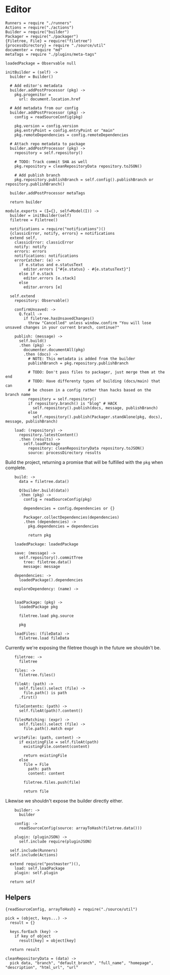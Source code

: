 Editor
======

    Runners = require "./runners"
    Actions = require("./actions")
    Builder = require("builder")
    Packager = require("./packager")
    {Filetree, File} = require("filetree")
    {processDirectory} = require "./source/util"
    documenter = require "md"
    metaTags = require "./plugins/meta-tags"

    loadedPackage = Observable null

    initBuilder = (self) ->
      builder = Builder()

      # Add editor's metadata
      builder.addPostProcessor (pkg) ->
        pkg.progenitor =
          url: document.location.href

      # Add metadata from our config
      builder.addPostProcessor (pkg) ->
        config = readSourceConfig(pkg)

        pkg.version = config.version
        pkg.entryPoint = config.entryPoint or "main"
        pkg.remoteDependencies = config.remoteDependencies

      # Attach repo metadata to package
      builder.addPostProcessor (pkg) ->
        repository = self.repository()

        # TODO: Track commit SHA as well
        pkg.repository = cleanRepositoryData repository.toJSON()

        # Add publish branch
        pkg.repository.publishBranch = self.config().publishBranch or repository.publishBranch()

      builder.addPostProcessor metaTags

      return builder

    module.exports = (I={}, self=Model(I)) ->
      builder = initBuilder(self)
      filetree = Filetree()

      notifications = require("notifications")()
      {classicError, notify, errors} = notifications
      extend self,
        classicError: classicError
        notify: notify
        errors: errors
        notifications: notifications
        errorCatcher: (e) ->
          if e.status and e.statusText
            editor.errors ["#{e.status} - #{e.statusText}"]
          else if e.stack
            editor.errors [e.stack]
          else
            editor.errors [e]

      self.extend
        repository: Observable()

        confirmUnsaved: ->
          Q.fcall ->
            if filetree.hasUnsavedChanges()
              throw "Cancelled" unless window.confirm "You will lose unsaved changes in your current branch, continue?"

        publish: (message) ->
          self.build()
          .then (pkg) ->
            documenter.documentAll(pkg)
            .then (docs) ->
              # NOTE: This metadata is added from the builder
              publishBranch = pkg.repository.publishBranch

              # TODO: Don't pass files to packager, just merge them at the end
              # TODO: Have differenty types of building (docs/main) that can
              # be chosen in a config rather than hacks based on the branch name
              repository = self.repository()
              if repository.branch() is "blog" # HACK
                self.repository().publish(docs, message, publishBranch)
              else
                self.repository().publish(Packager.standAlone(pkg, docs), message, publishBranch)

        load: (repository) ->
          repository.latestContent()
          .then (results) ->
            self.loadPackage
              repository: cleanRepositoryData repository.toJSON()
              source: processDirectory results

Build the project, returning a promise that will be fulfilled with the `pkg`
when complete.

        build: ->
          data = filetree.data()

          Q(builder.build(data))
          .then (pkg) ->
            config = readSourceConfig(pkg)

            dependencies = config.dependencies or {}

            Packager.collectDependencies(dependencies)
            .then (dependencies) ->
              pkg.dependencies = dependencies

              return pkg

        loadedPackage: loadedPackage

        save: (message) ->
          self.repository().commitTree
            tree: filetree.data()
            message: message

        dependencies: ->
          loadedPackage().dependencies

        exploreDependency: (name) ->


        loadPackage: (pkg) ->
          loadedPackage pkg

          filetree.load pkg.source

          pkg

        loadFiles: (fileData) ->
          filetree.load fileData

Currently we're exposing the filetree though in the future we shouldn't be.

        filetree: ->
          filetree

        files: ->
          filetree.files()

        fileAt: (path) ->
          self.files().select (file) ->
            file.path() is path
          .first()

        fileContents: (path) ->
          self.fileAt(path)?.content()

        filesMatching: (expr) ->
          self.files().select (file) ->
            file.path().match expr

        writeFile: (path, content) ->
          if existingFile = self.fileAt(path)
            existingFile.content(content)

            return existingFile
          else
            file = File
              path: path
              content: content

            filetree.files.push(file)

            return file

Likewise we shouldn't expose the builder directly either.

        builder: ->
          builder

        config: ->
          readSourceConfig(source: arrayToHash(filetree.data()))

        plugin: (pluginJSON) ->
          self.include require(pluginJSON)

      self.include(Runners)
      self.include(Actions)

      extend require("postmaster")(),
        load: self.loadPackage
        plugin: self.plugin

      return self

Helpers
-------

    {readSourceConfig, arrayToHash} = require("./source/util")

    pick = (object, keys...) ->
      result = {}

      keys.forEach (key) ->
        if key of object
          result[key] = object[key]

      return result

    cleanRepositoryData = (data) ->
      pick data, "branch", "default_branch", "full_name", "homepage", "description", "html_url", "url"

